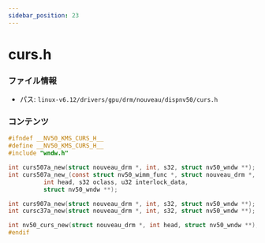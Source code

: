 ```yaml
---
sidebar_position: 23
---
```

# curs.h

### ファイル情報

- パス: `linux-v6.12/drivers/gpu/drm/nouveau/dispnv50/curs.h`

### コンテンツ

```h
#ifndef __NV50_KMS_CURS_H__
#define __NV50_KMS_CURS_H__
#include "wndw.h"

int curs507a_new(struct nouveau_drm *, int, s32, struct nv50_wndw **);
int curs507a_new_(const struct nv50_wimm_func *, struct nouveau_drm *,
		  int head, s32 oclass, u32 interlock_data,
		  struct nv50_wndw **);

int curs907a_new(struct nouveau_drm *, int, s32, struct nv50_wndw **);
int cursc37a_new(struct nouveau_drm *, int, s32, struct nv50_wndw **);

int nv50_curs_new(struct nouveau_drm *, int head, struct nv50_wndw **);
#endif

```
